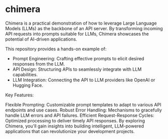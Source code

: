 # chimera

Chimera is a practical demonstration of how to leverage Large Language Models (LLMs) as the backbone of an API server. By transforming incoming API requests into prompts suitable for LLMs, Chimera showcases the potential of AI-driven applications.

This repository provides a hands-on example of:

- Prompt Engineering: Crafting effective prompts to elicit desired responses from the LLM.
- API Design: Structuring APIs to seamlessly integrate with LLM capabilities.
- LLM Integration: Connecting the API to LLM providers like OpenAI or Hugging Face.

Key Features:

Flexible Prompting: Customizable prompt templates to adapt to various API endpoints and use cases.
Robust Error Handling: Mechanisms to gracefully handle LLM errors and API failures.
Efficient Request-Response Cycles: Optimized processing to deliver timely API responses.
By exploring Chimera, you'll gain insights into building intelligent, LLM-powered applications that can revolutionize your development projects.